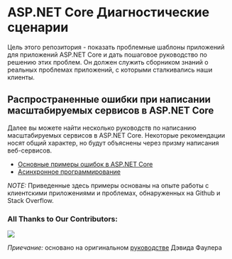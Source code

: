 ﻿# ASP.NET Core Диагностические сценарии

Цель этого репозитория - показать проблемные шаблоны приложений для приложений ASP.NET Core и дать пошаговое руководство по решению этих проблем.
Он должен служить сборником знаний о реальных проблемах приложений, с которыми сталкивались наши клиенты.

## Распространенные ошибки при написании масштабируемых сервисов в ASP.NET Core

Далее вы можете найти несколько руководств по написанию масштабируемых сервисов в ASP.NET Core. Некоторые рекомендации носят общий характер, но будут объяснены через призму написания веб-сервисов.

- [Основные примеры ошибок в ASP.NET Core](AspNetCoreGuidance.md)
- [Асинхронное программирование](AsyncGuidance.md)

*NOTE:* Приведенные здесь примеры основаны на опыте работы с клиентскими приложениями и проблемах, обнаруженных на Github и Stack Overflow.

### All Thanks to Our Contributors:
<a href="https://github.com/davidfowl/AspNetCoreDiagnosticScenarios/graphs/contributors">
  <img src="https://contrib.rocks/image?repo=davidfowl/AspNetCoreDiagnosticScenarios" />
</a>

*Приечание:* основано на оригинальном [руководстве](https://github.com/davidfowl/AspNetCoreDiagnosticScenarios.git) Дэвида Фаулера